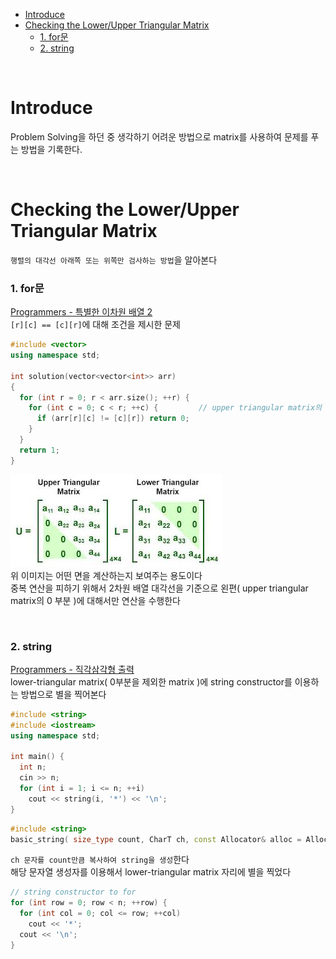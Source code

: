 - [Introduce](#introduce)
- [Checking the Lower/Upper Triangular Matrix](#checking-the-lowerupper-triangular-matrix)
    - [1. for문](#1-for문)
    - [2. string](#2-string)

<br>

# Introduce
Problem Solving을 하던 중 생각하기 어려운 방법으로 matrix를 사용하여 문제를 푸는 방법을 기록한다.<br>

<br>

# Checking the Lower/Upper Triangular Matrix
`행렬의 대각선 아래쪽 또는 위쪽만 검사하는 방법`을 알아본다<br>

### 1. for문
[ Programmers - 특별한 이차원 배열 2 ](https://school.programmers.co.kr/learn/courses/30/lessons/181831)<br>
`[r][c] == [c][r]`에 대해 조건을 제시한 문제<br>
```cpp
#include <vector>
using namespace std;

int solution(vector<vector<int>> arr)
{
  for (int r = 0; r < arr.size(); ++r) {
    for (int c = 0; c < r; ++c) {         // upper triangular matrix의 0 부분을 검사
      if (arr[r][c] != [c][r]) return 0;
    }
  }
  return 1;
}
```
![alt text](Images/triangular_matrix.png)<br>
위 이미지는 어떤 면을 계산하는지 보여주는 용도이다<br>
중복 연산을 피하기 위해서 2차원 배열 대각선을 기준으로 왼편( upper triangular matrix의 0 부분 )에 대해서만 연산을 수행한다<br>

<br>

### 2. string
[ Programmers - 직각삼각형 출력 ](https://school.programmers.co.kr/learn/courses/30/lessons/120823)<br>
lower-triangular matrix( 0부분을 제외한 matrix )에 string constructor를 이용하는 방법으로 별을 찍어본다<br>
```cpp
#include <string>
#include <iostream>
using namespace std;

int main() {
  int n;
  cin >> n;
  for (int i = 1; i <= n; ++i)
    cout << string(i, '*') << '\n';
}
```

```cpp
#include <string>
basic_string( size_type count, CharT ch, const Allocator& alloc = Allocator());
```
`ch 문자를 count만큼 복사하여 string을 생성`한다<br>
해당 문자열 생성자를 이용해서 lower-triangular matrix 자리에 별을 찍었다<br>
```cpp
// string constructor to for
for (int row = 0; row < n; ++row) {
  for (int col = 0; col <= row; ++col)
    cout << '*';
  cout << '\n';
}
```
